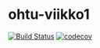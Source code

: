 # ohtu-viikko1

[![Build Status](https://travis-ci.org/hyytiala/ohtu-viikko1.svg?branch=master)](https://travis-ci.org/hyytiala/ohtu-viikko1)
[![codecov](https://codecov.io/gh/hyytiala/ohtu-viikko1/branch/master/graph/badge.svg)](https://codecov.io/gh/hyytiala/ohtu-viikko1)

